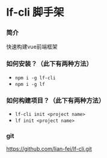 # lf-cli 脚手架

### 简介

快速构建vue前端框架

### 如何安装？（此下有两种方法）

- `npm i -g lf-cli `
- `npm i -g lf`

### 如何构建项目？（此下有两种方法）

- `lf-cli init <project name>`
- `lf init <project name>`


### git
https://github.com/lian-fei/lf-cli.git

